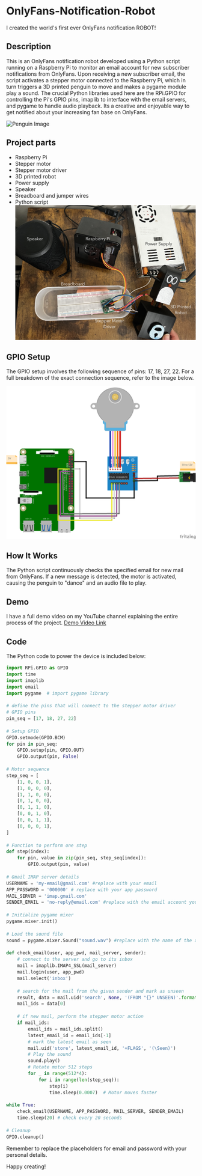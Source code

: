# OnlyFans-Notification-Robot
I created the world's first ever OnlyFans notification ROBOT!

## Description
This is an OnlyFans notification robot developed using a Python script running on a Raspberry Pi to monitor an email account for new subscriber notifications from OnlyFans. Upon receiving a new subscriber email, the script activates a stepper motor connected to the Raspberry Pi, which in turn triggers a 3D printed penguin to move and makes a pygame module play a sound. The crucial Python libraries used here are the RPi.GPIO for controlling the Pi's GPIO pins, imaplib to interface with the email servers, and pygame to handle audio playback. Its a creative and enjoyable way to get notified about your increasing fan base on OnlyFans.

![Penguin Image](Images/Penguin.JPG)


## Project parts
- Raspberry Pi
- Stepper motor
- Stepper motor driver
- 3D printed robot
- Power supply
- Speaker
- Breadboard and jumper wires
- Python script
![Materials Image](Images/Materials.JPG)

## GPIO Setup

The GPIO setup involves the following sequence of pins: 17, 18, 27, 22. For a full breakdown of the exact connection sequence, refer to the image below.

![GPIO Image](Images/connections.png)

## How It Works

The Python script continuously checks the specified email for new mail from OnlyFans. If a new message is detected, the motor is activated, causing the penguin to "dance" and an audio file to play.

## Demo

I have a full demo video on my YouTube channel explaining the entire process of the project.
[Demo Video Link](https://youtu.be/RxCx31hxskU)

## Code 

The Python code to power the device is included below:

```python
import RPi.GPIO as GPIO
import time
import imaplib
import email
import pygame  # import pygame library

# define the pins that will connect to the stepper motor driver
# GPIO pins
pin_seq = [17, 18, 27, 22]

# Setup GPIO
GPIO.setmode(GPIO.BCM)
for pin in pin_seq:
    GPIO.setup(pin, GPIO.OUT)
    GPIO.output(pin, False)

# Motor sequence
step_seq = [
    [1, 0, 0, 1],
    [1, 0, 0, 0],
    [1, 1, 0, 0],
    [0, 1, 0, 0],
    [0, 1, 1, 0],
    [0, 0, 1, 0],
    [0, 0, 1, 1],
    [0, 0, 0, 1],
]

# Function to perform one step
def step(index):
    for pin, value in zip(pin_seq, step_seq[index]):
        GPIO.output(pin, value)

# Gmail IMAP server details
USERNAME = 'my-email@gmail.com' #replace with your email
APP_PASSWORD = '000000' # replace with your app password
MAIL_SERVER = 'imap.gmail.com'
SENDER_EMAIL = 'no-reply@email.com' #replace with the email account you want to receive a notification from

# Initialize pygame mixer
pygame.mixer.init()

# Load the sound file
sound = pygame.mixer.Sound("sound.wav") #replace with the name of the audio file you want to play

def check_email(user, app_pwd, mail_server, sender):
    # connect to the server and go to its inbox
    mail = imaplib.IMAP4_SSL(mail_server)
    mail.login(user, app_pwd)
    mail.select('inbox')

    # search for the mail from the given sender and mark as unseen
    result, data = mail.uid('search', None, '(FROM "{}" UNSEEN)'.format(sender))
    mail_ids = data[0]

    # if new mail, perform the stepper motor action
    if mail_ids:
        email_ids = mail_ids.split()
        latest_email_id = email_ids[-1]
        # mark the latest email as seen
        mail.uid('store', latest_email_id, '+FLAGS', '(\Seen)')
        # Play the sound
        sound.play()
        # Rotate motor 512 steps
        for _ in range(512*4):
            for i in range(len(step_seq)):
                step(i)
                time.sleep(0.0007)  # Motor moves faster

while True:
    check_email(USERNAME, APP_PASSWORD, MAIL_SERVER, SENDER_EMAIL)
    time.sleep(20) # check every 20 seconds

# Cleanup
GPIO.cleanup()
```

Remember to replace the placeholders for email and password with your personal details. 

Happy creating!
